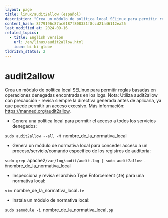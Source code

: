 ```yaml
---
layout: page
title: linux/audit2allow (español)
description: "Crea un módulo de política local SELinux para permitir reglas basadas en operaciones denegadas encontradas en los logs."
content_hash: 8f79196c87ac6187f808331f8ccd21a46112ea25
last_modified_at: 2024-09-16
related_topics:
  - title: English version
    url: /en/linux/audit2allow.html
    icon: bi bi-globe
tldri18n_status: 2
---
```

# audit2allow

Crea un módulo de política local SELinux para permitir reglas basadas en operaciones denegadas encontradas en los logs.
Nota: Utiliza audit2allow con precaución - revisa siempre la directiva generada antes de aplicarla, ya que puede permitir un acceso excesivo.
Más información: <https://manned.org/audit2allow>.

- Genera una política local para permitir el acceso a todos los servicios denegados:

`sudo audit2allow --all -M `<span class="tldr-var badge badge-pill bg-dark-lm bg-white-dm text-white-lm text-dark-dm font-weight-bold">nombre_de_la_normativa_local</span>

- Genera un módulo de normativa local para conceder acceso a un proceso/servicio/comando específico de los registros de auditoría:

`sudo grep `<span class="tldr-var badge badge-pill bg-dark-lm bg-white-dm text-white-lm text-dark-dm font-weight-bold">apache2</span>` /var/log/audit/audit.log | sudo audit2allow -M `<span class="tldr-var badge badge-pill bg-dark-lm bg-white-dm text-white-lm text-dark-dm font-weight-bold">nombre_de_la_normativa_local</span>

- Inspecciona y revisa el archivo Type Enforcement (.te) para una normativa local:

`vim `<span class="tldr-var badge badge-pill bg-dark-lm bg-white-dm text-white-lm text-dark-dm font-weight-bold">nombre_de_la_normativa_local</span>`.te`

- Instala un módulo de normativa local:

`sudo semodule -i `<span class="tldr-var badge badge-pill bg-dark-lm bg-white-dm text-white-lm text-dark-dm font-weight-bold">nombre_de_la_normativa_local</span>`.pp`
